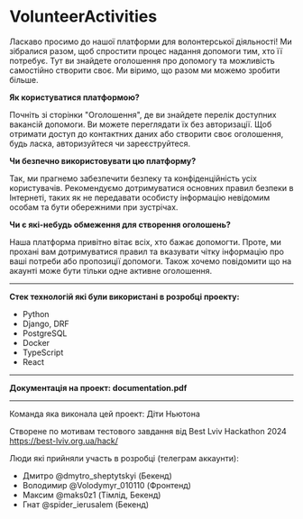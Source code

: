 # VolunteerActivities 

 <p>Ласкаво просимо до нашої платформи для волонтерської діяльності! Ми зібралися разом, щоб спростити процес надання допомоги тим, хто її потребує. Тут ви знайдете оголошення про допомогу та можливість самостійно створити своє. Ми віримо, що разом ми можемо зробити більше. </p>

<b>Як користуватися платформою?</b> 

Почніть зі сторінки "Оголошення", де ви знайдете перелік доступних вакансій допомоги. Ви можете переглядати їх без авторизації. Щоб отримати доступ до контактних даних або створити своє оголошення, будь ласка, авторизуйтеся чи зареєструйтеся. 

<b>Чи безпечно використовувати цю платформу?</b> 

Так, ми прагнемо забезпечити безпеку та конфіденційність усіх користувачів. Рекомендуємо дотримуватися основних правил безпеки в Інтернеті, таких як не передавати особисту інформацію невідомим особам та бути обережними при зустрічах. 

<b>Чи є які-небудь обмеження для створення оголошень?</b> 

Наша платформа привітно вітає всіх, хто бажає допомогти. Проте, ми прохані вам дотримуватися правил та вказувати чітку інформацію про ваші потреби або пропозиції допомоги. Також хочемо повідомити що на акаунті може бути тільки одне активне оголошення.

<hr>

<b>Стек технологій які були використані в розробці проекту:</b>
- Python 
- Django, DRF
- PostgreSQL
- Docker
- TypeScript
- React

<hr>

<b>Документація на проект: documentation.pdf</b>

<hr>

Команда яка виконала цей проект: Діти Ньютона

Створене по мотивам тестового завдання від Best Lviv Hackathon 2024
https://best-lviv.org.ua/hack/

Люди які прийняли участь в розробці (телеграм аккаунти):
- Дмитро @dmytro_sheptytskyi  (Бекенд)
- Володимир @Volodymyr_010110  (Фронтенд)
- Максим @maks0z1  (Тімлід, Бекенд)
- Гнат @spider_ierusalem  (Бекенд)
